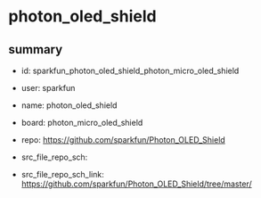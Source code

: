 # photon_oled_shield
 
## summary 
* id: sparkfun_photon_oled_shield_photon_micro_oled_shield
* user: sparkfun
* name: photon_oled_shield
* board: photon_micro_oled_shield
* repo: https://github.com/sparkfun/Photon_OLED_Shield



* src_file_repo_sch: 
* src_file_repo_sch_link: https://github.com/sparkfun/Photon_OLED_Shield/tree/master/




